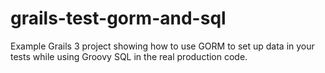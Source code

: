 # grails-test-gorm-and-sql
Example Grails 3 project showing how to use GORM to set up data in your tests while using Groovy SQL in the real production code.

